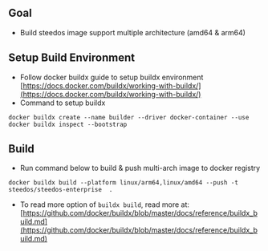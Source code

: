 ## Goal
- Build steedos image support multiple architecture (amd64 & arm64)

## Setup Build Environment
- Follow docker buildx guide to setup buildx environment [https://docs.docker.com/buildx/working-with-buildx/](https://docs.docker.com/buildx/working-with-buildx/)
- Command to setup buildx
```
docker buildx create --name builder --driver docker-container --use
docker buildx inspect --bootstrap
```

## Build
- Run command below to build & push multi-arch image to docker registry
```
docker buildx build --platform linux/arm64,linux/amd64 --push -t steedos/steedos-enterprise  .
```
- To read more option of `buildx build`, read more at: [https://github.com/docker/buildx/blob/master/docs/reference/buildx_build.md](https://github.com/docker/buildx/blob/master/docs/reference/buildx_build.md)